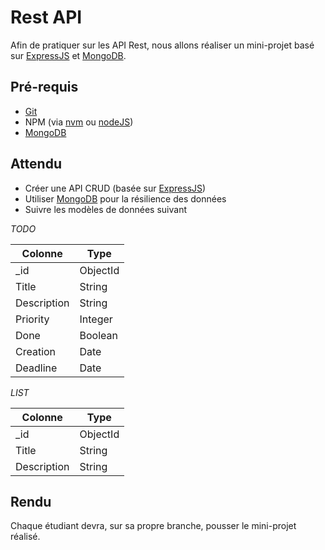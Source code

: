 # Rest API

Afin de pratiquer sur les API Rest, nous allons réaliser un mini-projet basé sur [ExpressJS](https://expressjs.com/fr/) et [MongoDB](https://www.mongodb.com/fr).

## Pré-requis

- [Git](https://git-scm.com/downloads)
- NPM (via [nvm](https://github.com/nvm-sh/nvm) ou [nodeJS](https://nodejs.org/en/download/))
- [MongoDB](https://www.mongodb.com/fr)

## Attendu

- Créer une API CRUD (basée sur [ExpressJS](https://expressjs.com/fr/))
- Utiliser [MongoDB](https://www.mongodb.com/fr) pour la résilience des données
- Suivre les modèles de données suivant

*TODO*

|Colonne|Type|
|---|---|
|_id|ObjectId|
|Title|String|
|Description|String|
|Priority|Integer|
|Done|Boolean|
|Creation|Date|
|Deadline|Date|


*LIST*

|Colonne|Type|
|---|---|
|_id|ObjectId|
|Title|String|
|Description|String|


## Rendu

Chaque étudiant devra, sur sa propre branche, pousser le mini-projet réalisé.